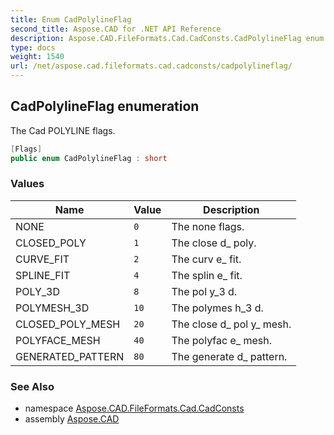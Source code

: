 ```yaml
---
title: Enum CadPolylineFlag
second_title: Aspose.CAD for .NET API Reference
description: Aspose.CAD.FileFormats.Cad.CadConsts.CadPolylineFlag enum. The Cad POLYLINE flags
type: docs
weight: 1540
url: /net/aspose.cad.fileformats.cad.cadconsts/cadpolylineflag/
---
```

## CadPolylineFlag enumeration

The Cad POLYLINE flags.

```csharp
[Flags]
public enum CadPolylineFlag : short
```

### Values

| Name | Value | Description |
| --- | --- | --- |
| NONE | `0` | The none flags. |
| CLOSED_POLY | `1` | The close d_ poly. |
| CURVE_FIT | `2` | The curv e_ fit. |
| SPLINE_FIT | `4` | The splin e_ fit. |
| POLY_3D | `8` | The pol y_3 d. |
| POLYMESH_3D | `10` | The polymes h_3 d. |
| CLOSED_POLY_MESH | `20` | The close d_ pol y_ mesh. |
| POLYFACE_MESH | `40` | The polyfac e_ mesh. |
| GENERATED_PATTERN | `80` | The generate d_ pattern. |

### See Also

* namespace [Aspose.CAD.FileFormats.Cad.CadConsts](../../aspose.cad.fileformats.cad.cadconsts/)
* assembly [Aspose.CAD](../../)


